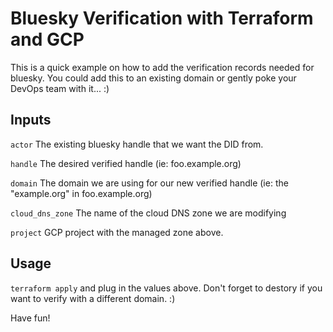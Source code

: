 # Bluesky Verification with Terraform and GCP

This is a quick example on how to add the verification records needed for bluesky. You could add this to an existing domain or gently poke your DevOps team with it... :)

## Inputs
`actor`
The existing bluesky handle that we want the DID from.

`handle`
The desired verified handle (ie: foo.example.org)

`domain`
The domain we are using for our new verified handle (ie: the "example.org" in foo.example.org)

`cloud_dns_zone`
The name of the cloud DNS zone we are modifying

`project`
GCP project with the managed zone above.

## Usage
`terraform apply` and plug in the values above.
Don't forget to destory if you want to verify with a different domain. :)

Have fun!